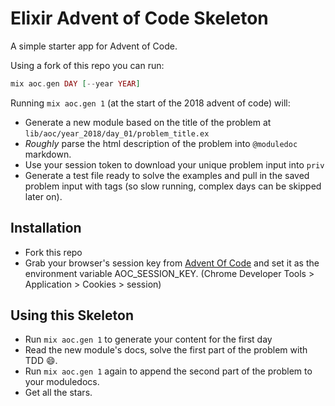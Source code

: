 # Elixir Advent of Code Skeleton

A simple starter app for Advent of Code.

Using a fork of this repo you can run:

```elixir
mix aoc.gen DAY [--year YEAR]
```

Running `mix aoc.gen 1` (at the start of the 2018 advent of code) will:

* Generate a new module based on the title of the problem at
  `lib/aoc/year_2018/day_01/problem_title.ex`
* *Roughly* parse the html description of the problem into `@moduledoc` markdown.
* Use your session token to download your unique problem input into `priv`
* Generate a test file ready to solve the examples and pull in the saved problem
  input with tags (so slow running, complex days can be skipped later on).

## Installation

* Fork this repo
* Grab your browser's session key from [Advent Of Code](https://adventofcode.com) and set
  it as the environment variable AOC_SESSION_KEY. (Chrome Developer Tools > Application > Cookies > session)

## Using this Skeleton

* Run `mix aoc.gen 1` to generate your content for the first day
* Read the new module's docs, solve the first part of the problem with TDD :smile:.
* Run `mix aoc.gen 1` again to append the second part of the problem to your moduledocs.
* Get all the stars.
